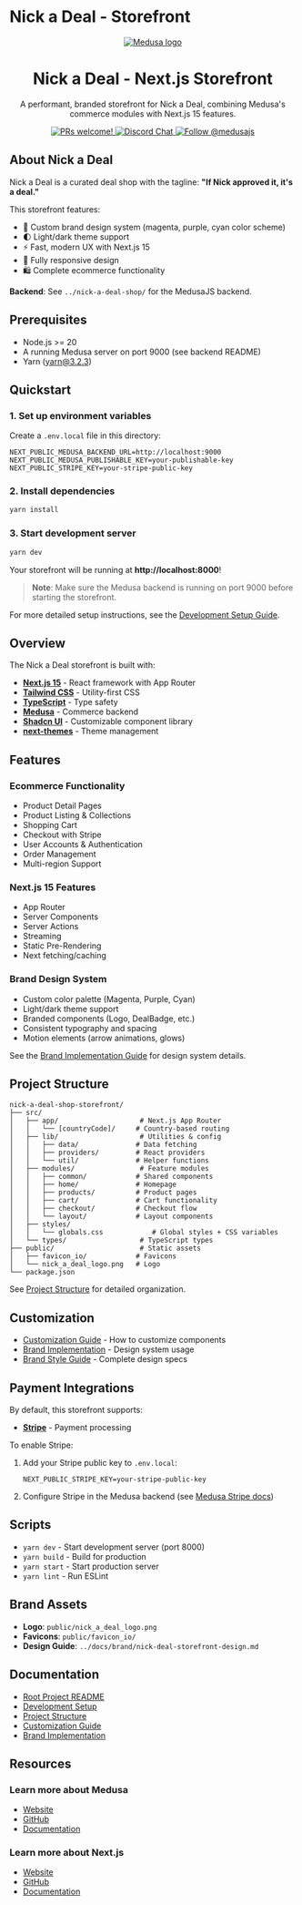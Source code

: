 # Nick a Deal - Storefront

<p align="center">
  <a href="https://www.medusajs.com">
  <picture>
    <source media="(prefers-color-scheme: dark)" srcset="https://user-images.githubusercontent.com/59018053/229103275-b5e482bb-4601-46e6-8142-244f531cebdb.svg">
    <source media="(prefers-color-scheme: light)" srcset="https://user-images.githubusercontent.com/59018053/229103726-e5b529a3-9b3f-4970-8a1f-c6af37f087bf.svg">
    <img alt="Medusa logo" src="https://user-images.githubusercontent.com/59018053/229103726-e5b529a3-9b3f-4970-8a1f-c6af37f087bf.svg">
    </picture>
  </a>
</p>

<h1 align="center">
  Nick a Deal - Next.js Storefront
</h1>

<p align="center">
  A performant, branded storefront for Nick a Deal, combining Medusa's commerce modules with Next.js 15 features.
</p>

<p align="center">
  <a href="https://github.com/medusajs/medusa/blob/master/CONTRIBUTING.md">
    <img src="https://img.shields.io/badge/PRs-welcome-brightgreen.svg?style=flat" alt="PRs welcome!" />
  </a>
  <a href="https://discord.gg/xpCwq3Kfn8">
    <img src="https://img.shields.io/badge/chat-on%20discord-7289DA.svg" alt="Discord Chat" />
  </a>
  <a href="https://twitter.com/intent/follow?screen_name=medusajs">
    <img src="https://img.shields.io/twitter/follow/medusajs.svg?label=Follow%20@medusajs" alt="Follow @medusajs" />
  </a>
</p>

## About Nick a Deal

Nick a Deal is a curated deal shop with the tagline: **"If Nick approved it, it's a deal."**

This storefront features:
- 🎨 Custom brand design system (magenta, purple, cyan color scheme)
- 🌓 Light/dark theme support
- ⚡ Fast, modern UX with Next.js 15
- 📱 Fully responsive design
- 🛍️ Complete ecommerce functionality

**Backend**: See `../nick-a-deal-shop/` for the MedusaJS backend.

## Prerequisites

- Node.js >= 20
- A running Medusa server on port 9000 (see backend README)
- Yarn (yarn@3.2.3)

## Quickstart

### 1. Set up environment variables

Create a `.env.local` file in this directory:

```env
NEXT_PUBLIC_MEDUSA_BACKEND_URL=http://localhost:9000
NEXT_PUBLIC_MEDUSA_PUBLISHABLE_KEY=your-publishable-key
NEXT_PUBLIC_STRIPE_KEY=your-stripe-public-key
```

### 2. Install dependencies

```bash
yarn install
```

### 3. Start development server

```bash
yarn dev
```

Your storefront will be running at **http://localhost:8000**!

> **Note**: Make sure the Medusa backend is running on port 9000 before starting the storefront.

For more detailed setup instructions, see the [Development Setup Guide](../docs/development-setup.md).

## Overview

The Nick a Deal storefront is built with:

- **[Next.js 15](https://nextjs.org/)** - React framework with App Router
- **[Tailwind CSS](https://tailwindcss.com/)** - Utility-first CSS
- **[TypeScript](https://www.typescriptlang.org/)** - Type safety
- **[Medusa](https://medusajs.com/)** - Commerce backend
- **[Shadcn UI](https://ui.shadcn.com/)** - Customizable component library
- **[next-themes](https://github.com/pacocoursey/next-themes)** - Theme management

## Features

### Ecommerce Functionality

- Product Detail Pages
- Product Listing & Collections
- Shopping Cart
- Checkout with Stripe
- User Accounts & Authentication
- Order Management
- Multi-region Support

### Next.js 15 Features

- App Router
- Server Components
- Server Actions
- Streaming
- Static Pre-Rendering
- Next fetching/caching

### Brand Design System

- Custom color palette (Magenta, Purple, Cyan)
- Light/dark theme support
- Branded components (Logo, DealBadge, etc.)
- Consistent typography and spacing
- Motion elements (arrow animations, glows)

See the [Brand Implementation Guide](../docs/brand-implementation.md) for design system details.

## Project Structure

```
nick-a-deal-shop-storefront/
├── src/
│   ├── app/                    # Next.js App Router
│   │   └── [countryCode]/     # Country-based routing
│   ├── lib/                    # Utilities & config
│   │   ├── data/              # Data fetching
│   │   ├── providers/         # React providers
│   │   └── util/              # Helper functions
│   ├── modules/                # Feature modules
│   │   ├── common/            # Shared components
│   │   ├── home/              # Homepage
│   │   ├── products/          # Product pages
│   │   ├── cart/              # Cart functionality
│   │   ├── checkout/          # Checkout flow
│   │   └── layout/            # Layout components
│   ├── styles/
│   │   └── globals.css            # Global styles + CSS variables
│   └── types/                  # TypeScript types
├── public/                     # Static assets
│   ├── favicon_io/            # Favicons
│   └── nick_a_deal_logo.png   # Logo
└── package.json
```

See [Project Structure](../docs/project-structure.md) for detailed organization.

## Customization

- [Customization Guide](../docs/customization-guide.md) - How to customize components
- [Brand Implementation](../docs/brand-implementation.md) - Design system usage
- [Brand Style Guide](../docs/brand/nick-deal-storefront-design.md) - Complete design specs

## Payment Integrations

By default, this storefront supports:

- **[Stripe](https://stripe.com/)** - Payment processing

To enable Stripe:

1. Add your Stripe public key to `.env.local`:
   ```env
   NEXT_PUBLIC_STRIPE_KEY=your-stripe-public-key
   ```

2. Configure Stripe in the Medusa backend (see [Medusa Stripe docs](https://docs.medusajs.com/resources/commerce-modules/payment/payment-provider/stripe#main))

## Scripts

- `yarn dev` - Start development server (port 8000)
- `yarn build` - Build for production
- `yarn start` - Start production server
- `yarn lint` - Run ESLint

## Brand Assets

- **Logo**: `public/nick_a_deal_logo.png`
- **Favicons**: `public/favicon_io/`
- **Design Guide**: `../docs/brand/nick-deal-storefront-design.md`

## Documentation

- [Root Project README](../README.md)
- [Development Setup](../docs/development-setup.md)
- [Project Structure](../docs/project-structure.md)
- [Customization Guide](../docs/customization-guide.md)
- [Brand Implementation](../docs/brand-implementation.md)

## Resources

### Learn more about Medusa

- [Website](https://www.medusajs.com/)
- [GitHub](https://github.com/medusajs)
- [Documentation](https://docs.medusajs.com/)

### Learn more about Next.js

- [Website](https://nextjs.org/)
- [GitHub](https://github.com/vercel/next.js)
- [Documentation](https://nextjs.org/docs)
